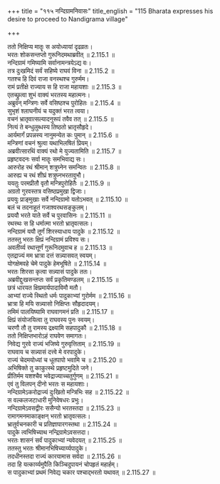 +++
title = "११५ नन्दिग्रामनिवासः"
title_english = "115 Bharata expresses his desire to proceed to Nandigrama village"

+++

ततो निक्षिप्य मातॄः स अयोध्यायां दृढव्रतः।  
भरतः शोकसन्तप्तो गुरूनिदमथाब्रवीत् ॥ 2.115.1 ॥   
नन्दिग्रामं गमिष्यामि सर्वानामन्त्रयेऽद्य वः।  
तत्र दुःखमिदं सर्वं सहिष्ये राघवं विना ॥ 2.115.2 ॥   
गतश्च हि दिवं राजा वनस्थश्च गुरुर्मम।  
रामं प्रतीक्षे राज्याय स हि राजा महायशाः ॥ 2.115.3 ॥   
एतच्छ्रुत्वा शुभं वाक्यं भरतस्य महात्मनः।  
अब्रुवन् मन्त्रिणः सर्वे वसिष्ठश्च पुरोहितः ॥ 2.115.4 ॥   
सुभृशं श्लाघनीयं च यदुक्तं भरत त्वया।  
वचनं भ्रातृवात्सल्यादनुरूपं तवैव तत् ॥ 2.115.5 ॥   
नित्यं ते बन्धुलुब्धस्य तिष्ठतो भ्रातृसौहृदे।  
आर्यमार्गं प्रपन्नस्य नानुमन्येत कः पुमान् ॥ 2.115.6 ॥   
मन्त्रिणां वचनं श्रुत्वा यथाभिलषितं प्रियम्।  
अब्रवीत्सारथिं वाक्यं रथो मे युज्यतामिति ॥ 2.115.7 ॥   
प्रहृष्टवदनः सर्वा मातॄः समभिवाद्य सः।  
आरुरोह रथं श्रीमान् शत्रुघ्नेन समन्वितः ॥ 2.115.8 ॥   
आरुह्य च रथं शीघ्रं शत्रुघ्नभरतावुभौ।  
ययतुः परमप्रीतौ वृतौ मन्त्रिपुरोहितैः ॥ 2.115.9 ॥   
अग्रतो गुरवस्तत्र वसिष्ठप्रमुखा द्विजाः।  
प्रययुः प्राङ्मुखाः सर्वे नन्दिग्रामो यतोऽभवत् ॥ 2.115.10 ॥   
बलं च तदनाहूतं गजाश्वरथसङ्कुलम्।  
प्रययौ भरते याते सर्वे च पुरवासिनः ॥ 2.115.11 ॥   
रथस्थः स हि धर्मात्मा भरतो भ्रातृवत्सलः।  
नन्दिग्रामं ययौ तूर्णं शिरस्याधाय पादुके ॥ 2.115.12 ॥   
ततस्तु भरतः क्षिप्रं नन्दिग्रामं प्रविश्य सः।  
अवतीर्य्य रथात्तूर्णं गुरूनिदमुवाच ह ॥ 2.115.13 ॥   
एतद्राज्यं मम भ्रात्रा दत्तं सन्न्यासवत् स्वयम्।  
योगक्षेमवहे चेमे पादुके हेमभूषिते ॥ 2.115.14 ॥   
भरतः शिरसा कृत्वा सन्न्यासं पादुके ततः।  
अब्रवीद्दुःखसन्तप्तः सर्वं प्रकृतिमण्डलम् ॥ 2.115.15 ॥   
छत्रं धारयत क्षिप्रमार्यपादाविमौ मतौ।  
आभ्यां राज्ये स्थितो धर्मः पादुकाभ्यां गुरोर्मम ॥ 2.115.16 ॥   
भ्रात्रा हि मयि सन्न्यासो निक्षिप्तः सौहृदादयम्।  
तमिमं पालयिष्यामि राघवागमनं प्रति ॥ 2.115.17 ॥   
क्षिप्रं संयोजयित्वा तु राघवस्य पुनः स्वयम्।  
चरणौ तौ तु रामस्य द्रक्ष्यामि सहपादुकौ ॥ 2.115.18 ॥   
ततो निक्षिप्तभारोऽहं राघवेण समागतः।  
निवेद्य गुरवे राज्यं भजिष्ये गुरुवृत्तिताम् ॥ 2.115.19 ॥   
राघवाय च सन्न्यासं दत्त्वे मे वरपादुके।  
राज्यं चेदमयोध्यां च धूतपापो भवामि च ॥ 2.115.20 ॥   
अभिषिक्ते तु काकुत्स्थे प्रहृष्टमुदिते जने।  
प्रीतिर्मम यशश्चैव भवेद्राज्याच्चतुर्गुणम् ॥ 2.115.21 ॥   
एवं तु विलपन् दीनो भरतः स महायशाः।  
नन्दिग्रामेऽकरोद्राज्यं दुःखितो मन्त्रिभिः सह ॥ 2.115.22 ॥   
स वल्कलजटाधारी मुनिवेषधरः प्रभुः।  
नन्दिग्रामेऽवसद्वीरः ससैन्यो भरतस्तदा ॥ 2.115.23 ॥   
रामागमनमाकाङ्क्षन् भरतो भ्रातृवत्सलः।  
भ्रातुर्वचनकारी च प्रतिज्ञापारगस्तथा ॥ 2.115.24 ॥   
पादुके त्वभिषिच्याथ नन्द्रिग्रामेऽवसत्तदा।  
भरतः शासनं सर्वं पादुकाभ्यां न्यवेदयत् ॥ 2.115.25 ॥   
ततस्तु भरतः श्रीमानभिषिच्यार्य्यपादुके।  
तदधीनस्तदा राज्यं कारयामास सर्वदा ॥ 2.115.26 ॥   
तदा हि यत्कार्य्यमुपैति किञ्चिदुपायनं चोपहृतं महार्हम्।  
स पादुकाभ्यां प्रथमं निवेद्य चकार पश्चाद्भरतो यथावत् ॥ 2.115.27 ॥   
